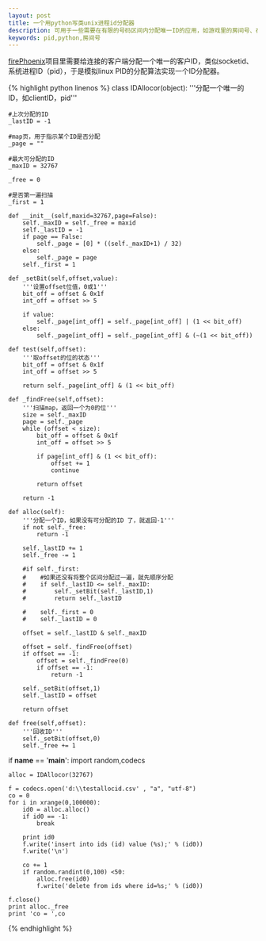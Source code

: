 ```yaml
---
layout: post
title: 一个用python写类unix进程id分配器
description: 可用于一些需要在有限的号码区间内分配唯一ID的应用，如游戏里的房间号、在线客户ID等
keywords: pid,python,房间号
---
```


[firePhoenix][firePhoenix]项目里需要给连接的客户端分配一个唯一的客户ID，类似socketid、系统进程ID（pid），于是模拟linux PID的分配算法实现一个ID分配器。

{% highlight python linenos %}
class IDAllocor(object):
    '''分配一个唯一的ID，如clientID，pid'''

    #上次分配的ID
    _lastID = -1

    #map页，用于指示某个ID是否分配
    _page = ""

    #最大可分配的ID
    _maxID = 32767

    _free = 0

    #是否第一遍扫描
    _first = 1

    def __init__(self,maxid=32767,page=False):
        self._maxID = self._free = maxid
        self._lastID = -1
        if page == False:
            self._page = [0] * ((self._maxID+1) / 32)
        else:
            self._page = page
        self._first = 1

    def _setBit(self,offset,value):
        '''设置offset位值，0或1'''
        bit_off = offset & 0x1f
        int_off = offset >> 5

        if value:
            self._page[int_off] = self._page[int_off] | (1 << bit_off)
        else:
            self._page[int_off] = self._page[int_off] & (~(1 << bit_off))

    def test(self,offset):
        '''取offset的位的状态'''
        bit_off = offset & 0x1f
        int_off = offset >> 5

        return self._page[int_off] & (1 << bit_off)

    def _findFree(self,offset):
        '''扫描map，返回一个为0的位'''
        size = self._maxID
        page = self._page
        while (offset < size):
            bit_off = offset & 0x1f
            int_off = offset >> 5

            if page[int_off] & (1 << bit_off):
                offset += 1
                continue

            return offset

        return -1

    def alloc(self):
        '''分配一个ID，如果没有可分配的ID 了，就返回-1'''
        if not self._free:
            return -1

        self._lastID += 1
        self._free -= 1

        #if self._first:
        #    #如果还没有将整个区间分配过一遍，就先顺序分配
        #    if self._lastID <= self._maxID:
        #        self._setBit(self._lastID,1)
        #        return self._lastID

        #    self._first = 0
        #    self._lastID = 0
        
        offset = self._lastID & self._maxID

        offset = self._findFree(offset)
        if offset == -1:
            offset = self._findFree(0)
            if offset == -1:
                return -1
            
        self._setBit(offset,1)
        self._lastID = offset

        return offset

    def free(self,offset):
        '''回收ID'''
        self._setBit(offset,0)
        self._free += 1

if __name__ == '__main__':
    import random,codecs

    alloc = IDAllocor(32767)
    
    f = codecs.open('d:\\testallocid.csv' , "a", "utf-8")
    co = 0
    for i in xrange(0,100000):
        id0 = alloc.alloc()
        if id0 == -1:
            break

        print id0
        f.write('insert into ids (id) value (%s);' % (id0))
        f.write('\n')

        co += 1
        if random.randint(0,100) <50:
            alloc.free(id0)
            f.write('delete from ids where id=%s;' % (id0))

    f.close()
    print alloc._free
    print 'co = ',co
{% endhighlight %}


[firePhoenix]: https://github.com/sunminghong/firePhoenix

